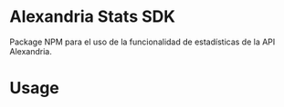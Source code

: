 # Alexandria Stats SDK

Package NPM para el uso de la funcionalidad de estadísticas de la API Alexandria.

# Usage